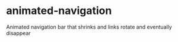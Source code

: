 # animated-navigation
Animated navigation bar that shrinks and links rotate and eventually disappear 
